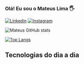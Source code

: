 
### Olá! Eu sou o Mateus Lima 🖐

[![Linkedin](https://img.shields.io/badge/LinkedIn-0077B5?style=for-the-badge&logo=linkedin&logoColor=white)](http://linkedin.com/in/mateuslima2005/)
[![Instagram](https://img.shields.io/badge/Instagram-E4405F?style=for-the-badge&logo=instagram&logoColor=white)](https://www.instagram.com/eumateusl_/)

![Mateus GitHub stats](https://github-readme-stats.vercel.app/api?username=teuslp&show_icons=true&theme=dracula)

[![Top Langs](https://github-readme-stats.vercel.app/api/top-langs/?username=teuslp)](https://github.com/anuraghazra/github-readme-stats)

## Tecnologias do dia a dia

<div style="display: inline_block"></br>
   <img align="center" alt="" src="https://img.shields.io/badge/Java-ED8B00?style=for-the-badge&logo=openjdk&logoColor=white">
    <img align="center" alt="" src="https://img.shields.io/badge/Python-14354C?style=for-the-badge&logo=python&logoColor=white">
    <img align="center" alt="" src="https://img.shields.io/badge/React-20232A?style=for-the-badge&logo=react&logoColor=61DAFB">
    <img align="center" alt="" src="https://img.shields.io/badge/MySQL-00000F?style=for-the-badge&logo=mysql&logoColor=white">
    <img align="center" alt="" src="https://img.shields.io/badge/HTML5-E34F26?style=for-the-badge&logo=html5&logoColor=white">
    <img align="center" alt="" src="https://img.shields.io/badge/CSS3-1572B6?style=for-the-badge&logo=css3&logoColor=white">
</div>
